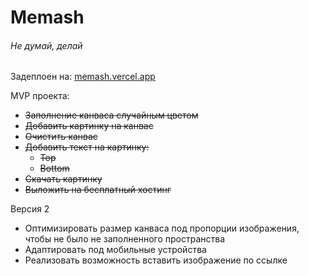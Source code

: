 # Memash

###### Не думай, делай

Задеплоен на: [memash.vercel.app](https://memash.vercel.app/)

MVP проекта:
- ~~Заполнение канваса случайным цветом~~
- ~~Добавить картинку на канвас~~
- ~~Очистить канвас~~
- ~~Добавить текст на картинку:~~
  - ~~Top~~
  - ~~Bottom~~
- ~~Скачать картинку~~
- ~~Выложить на бесплатный хостинг~~


Версия 2
- Оптимизировать размер канваса под пропорции изображения, чтобы не было не заполненного пространства
- Адаптировать под мобильные устройства
- Реализовать возможность вставить изображение по ссылке